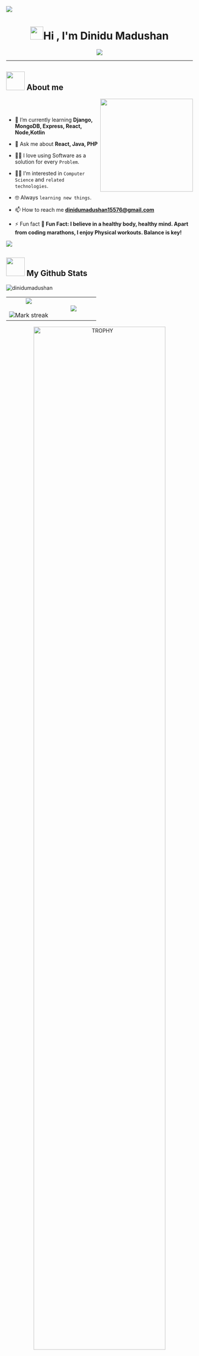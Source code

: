 <img src="https://user-images.githubusercontent.com/73097560/115834477-dbab4500-a447-11eb-908a-139a6edaec5c.gif">


<h1 align="center"><img src="https://media.giphy.com/media/hvRJCLFzcasrR4ia7z/giphy.gif" width="35">Hi ,  I'm Dinidu Madushan</h1>
<p align="center">
  <a href="https://github.com/DenverCoder1/readme-typing-svg"><img src="https://readme-typing-svg.herokuapp.com?font=Time+New+Roman&color=%238E2DE2&size=25&center=true&vCenter=true&width=1000&height=100&lines=A+passionate+computer+Science+and+technology+undergraduate+at;uva+wellassa+university+of+Sri+Lanka;Currently+exploring;the+realms+of+software+development;&gradient=%23A82DA2%2C%234A00E0"></a>
</p>



---

## <picture><img src = "https://github.com/7oSkaaa/7oSkaaa/blob/main/Images/about_me.gif?raw=true" width = 50px></picture> About me

<picture> <img align="right" src="https://github.com/7oSkaaa/7oSkaaa/blob/main/Images/Right_Side.gif?raw=true" width = 250px></picture>

<br><br>

- 🌱 I’m currently learning **Django, MongoDB, Express, React, Node,Kotlin**

- 💬 Ask me about **React, Java, PHP**
- :technologist: I love using Software as a solution for every `Problem`.
- :student: I’m interested in `Computer Science` and `related technologies`.
- :nerd_face: Always `learning new things`.

- 📫 How to reach me **dinidumadushan15576@gmail.com**

- ⚡ Fun fact **🚴 Fun Fact: I believe in a healthy body, healthy mind. Apart from coding marathons, I enjoy Physical workouts. Balance is key!**
  
<img src="https://user-images.githubusercontent.com/73097560/115834477-dbab4500-a447-11eb-908a-139a6edaec5c.gif">

## <picture> <img src = "https://github.com/7oSkaaa/7oSkaaa/blob/main/Images/Statistics.gif?raw=true" width = 50px>  </picture>My Github Stats
  <p align="left"> <img src="https://komarev.com/ghpvc/?username=dinidumadushan&label=Profile%20views&color=0e75b6&style=flat" alt="dinidumadushan" /> </p>

  <!--- stats & Trophy (start) -->
<p align="center">
  <!--- stats (start) -->
<table align="center">
<tr border="none">
<td width="50%" align="center">
  
  <img  align="center"  src="https://github-readme-stats.vercel.app/api?username=dinidumadushan&theme=dark&show_icons=true&count_private=true" />
  <br></br>
  <img  title="🔥 Get streak stats for your profile at git.io/streak-stats" alt="Mark streak" src="https://github-readme-streak-stats.herokuapp.com/?user=dinidumadushan&theme=dark&hide_border=false" /> 
</td>

<td width="50%" align="center">

  <img  align="center"  src="https://github-readme-stats.anuraghazra1.vercel.app/api/top-langs/?username=dinidumadushan&theme=dark&hide_border=false&no-bg=true&no-frame=true&langs_count=10"/>
  
  </td>
</tr>
</table>
<!--- stats (end) -->

<!--- trophy (start) -->
<div align=center>
  <a href="https://github.com/ryo-ma/github-profile-trophy" title="Go to Source">
      <img align="center" width=84% src="https://github-profile-trophy.vercel.app/?username=dinidumadushan&theme=radical&row=1&column=7&margin-h=15&margin-w=5&no-bg=true" alt="TROPHY" />
    </a>
</div>
<!--- trophy (end) -->


</p>        
<!--- stats (end) -->


<img src="https://user-images.githubusercontent.com/73097560/115834477-dbab4500-a447-11eb-908a-139a6edaec5c.gif">




# 💻 Tech Stack:
![C](https://img.shields.io/badge/c-%2300599C.svg?style=for-the-badge&logo=c&logoColor=white) ![C++](https://img.shields.io/badge/c++-%2300599C.svg?style=for-the-badge&logo=c%2B%2B&logoColor=white) ![CSS3](https://img.shields.io/badge/css3-%231572B6.svg?style=for-the-badge&logo=css3&logoColor=white) ![HTML5](https://img.shields.io/badge/html5-%23E34F26.svg?style=for-the-badge&logo=html5&logoColor=white) ![Kotlin](https://img.shields.io/badge/kotlin-%237F52FF.svg?style=for-the-badge&logo=kotlin&logoColor=white) ![JavaScript](https://img.shields.io/badge/javascript-%23323330.svg?style=for-the-badge&logo=javascript&logoColor=%23F7DF1E) ![Java](https://img.shields.io/badge/java-%23ED8B00.svg?style=for-the-badge&logo=openjdk&logoColor=white) ![Python](https://img.shields.io/badge/python-3670A0?style=for-the-badge&logo=python&logoColor=ffdd54) ![PHP](https://img.shields.io/badge/php-%23777BB4.svg?style=for-the-badge&logo=php&logoColor=white) ![Bootstrap](https://img.shields.io/badge/bootstrap-%238511FA.svg?style=for-the-badge&logo=bootstrap&logoColor=white) ![Django](https://img.shields.io/badge/django-%23092E20.svg?style=for-the-badge&logo=django&logoColor=white) ![Express.js](https://img.shields.io/badge/express.js-%23404d59.svg?style=for-the-badge&logo=express&logoColor=%2361DAFB) ![DjangoREST](https://img.shields.io/badge/DJANGO-REST-ff1709?style=for-the-badge&logo=django&logoColor=white&color=ff1709&labelColor=gray) ![JWT](https://img.shields.io/badge/JWT-black?style=for-the-badge&logo=JSON%20web%20tokens) ![NodeJS](https://img.shields.io/badge/node.js-6DA55F?style=for-the-badge&logo=node.js&logoColor=white) ![React](https://img.shields.io/badge/react-%2320232a.svg?style=for-the-badge&logo=react&logoColor=%2361DAFB) ![Spring](https://img.shields.io/badge/spring-%236DB33F.svg?style=for-the-badge&logo=spring&logoColor=white) ![Apache](https://img.shields.io/badge/apache-%23D42029.svg?style=for-the-badge&logo=apache&logoColor=white) ![Apache Maven](https://img.shields.io/badge/Apache%20Maven-C71A36?style=for-the-badge&logo=Apache%20Maven&logoColor=white) ![MySQL](https://img.shields.io/badge/mysql-%2300000f.svg?style=for-the-badge&logo=mysql&logoColor=white) ![MongoDB](https://img.shields.io/badge/MongoDB-%234ea94b.svg?style=for-the-badge&logo=mongodb&logoColor=white) ![SQLite](https://img.shields.io/badge/sqlite-%2307405e.svg?style=for-the-badge&logo=sqlite&logoColor=white) ![Figma](https://img.shields.io/badge/figma-%23F24E1E.svg?style=for-the-badge&logo=figma&logoColor=white)
<img src="https://user-images.githubusercontent.com/73097560/115834477-dbab4500-a447-11eb-908a-139a6edaec5c.gif">



 ## <img src="https://media2.giphy.com/media/QssGEmpkyEOhBCb7e1/giphy.gif?cid=ecf05e47a0n3gi1bfqntqmob8g9aid1oyj2wr3ds3mg700bl&rid=giphy.gif" width="50px" height="50px"> My favourite IDEs
<p align="center">
  &emsp;
    <a href="#"><img alt="Visual Studio Code" src="https://img.shields.io/badge/Visual%20Studio%20Code-0078d7.svg?style=plastic&logo=visual-studio-code&logoColor=white"></a>
  &emsp;
    <a href="#"><img alt="JetBrains" src="https://img.shields.io/badge/JetBrains-%23000000.svg?style=plastic&logo=jetbrains&logoColor=white" /></a>
  &emsp;
    <a href="#"><img alt="Eclipse" src="https://img.shields.io/badge/Eclipse%20IDE-%232C2255.svg?&style=plastic&logo=eclipse%20ide&logoColor=white" /></a>
  &emsp;
    <a href="#"><img alt="NetBeans IDE" src="https://img.shields.io/badge/NetBeans%20IDE-1B6AC6.svg?&style=plastic&logo=apache-netbeans-ide&logoColor=white" /></a>
  &emsp;
    <a href="#"><img alt="PyCharm" src="https://img.shields.io/badge/PyCharm-000000.svg?style=plastic&logo=pycharm&logoColor=white" /></a>
  &emsp;
    <a href="#"><img alt="Notepad++" src="https://img.shields.io/badge/Notepad++-90E59A.svg?style=plastic&logo=notepad%2B%2B&logoColor=white" /></a>
  &emsp;
    <a href="#"><img alt="SWI Prolog" src="https://img.shields.io/badge/SWI%20Prolog-5A4F4B.svg?style=plastic&logo=swi-prolog&logoColor=white" /></a>
</p>


<img src="https://user-images.githubusercontent.com/73097560/115834477-dbab4500-a447-11eb-908a-139a6edaec5c.gif">

![](https://github.com/halfrost/halfrost/blob/master/icons/header_.png)

